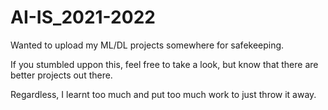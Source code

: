 # AI-IS_2021-2022

Wanted to upload my ML/DL projects somewhere for safekeeping.

If you stumbled uppon this, feel free to take a look, but know that there are better projects out there.

Regardless, I learnt too much and put too much work to just throw it away.
